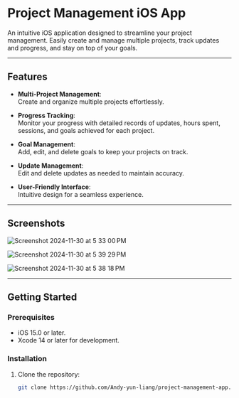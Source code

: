 # Project Management iOS App  

An intuitive iOS application designed to streamline your project management. Easily create and manage multiple projects, track updates and progress, and stay on top of your goals.

---

## Features  

- **Multi-Project Management**:  
  Create and organize multiple projects effortlessly.  

- **Progress Tracking**:  
  Monitor your progress with detailed records of updates, hours spent, sessions, and goals achieved for each project.  

- **Goal Management**:  
  Add, edit, and delete goals to keep your projects on track.  

- **Update Management**:  
  Edit and delete updates as needed to maintain accuracy.  

- **User-Friendly Interface**:  
  Intuitive design for a seamless experience.  

---

## Screenshots  

![Screenshot 2024-11-30 at 5 33 00 PM](https://github.com/user-attachments/assets/05d94749-8e0f-4dbf-96b2-4a3e40fb26e5)


![Screenshot 2024-11-30 at 5 39 29 PM](https://github.com/user-attachments/assets/ed4c311c-c143-4c77-95b0-de3f9e8943de)


![Screenshot 2024-11-30 at 5 38 18 PM](https://github.com/user-attachments/assets/4c003e2b-e77c-49d1-96d2-17335facfacd)



---

## Getting Started  

### Prerequisites  
- iOS 15.0 or later.  
- Xcode 14 or later for development.  

### Installation  
1. Clone the repository:  
   ```bash  
   git clone https://github.com/Andy-yun-liang/project-management-app.git  

